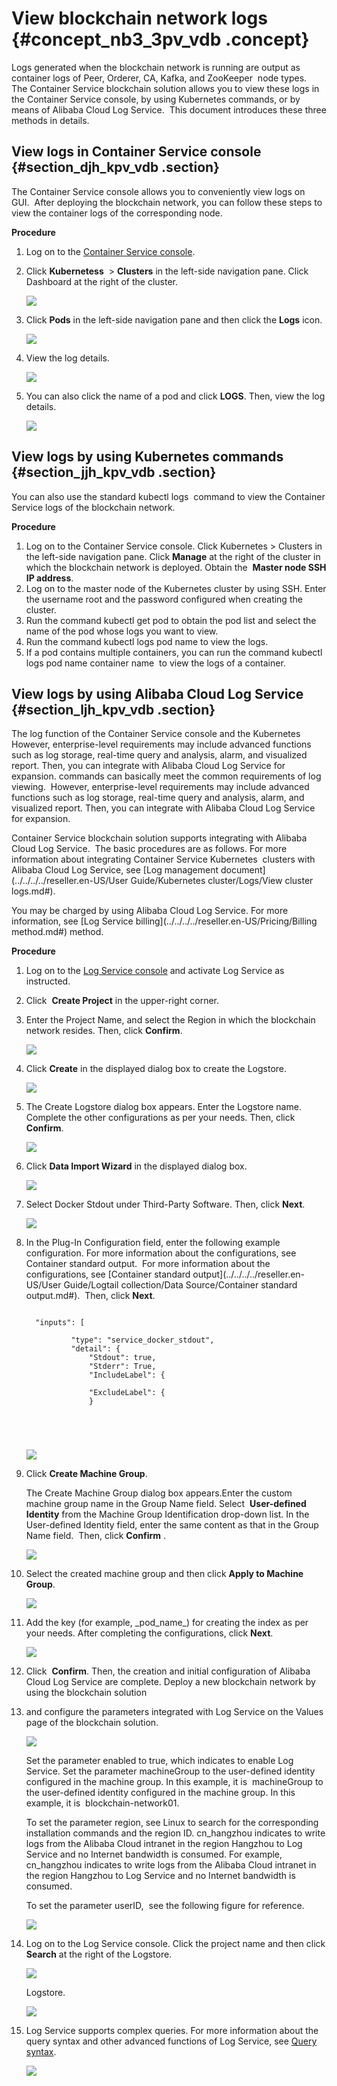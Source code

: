 # View blockchain network logs {#concept_nb3_3pv_vdb .concept}

Logs generated when the blockchain network is running are output as container logs of Peer, Orderer, CA, Kafka, and ZooKeeper  node types.  The Container Service blockchain solution allows you to view these logs in the Container Service console, by using Kubernetes commands, or by means of Alibaba Cloud Log Service.  This document introduces these three methods in details.

## View logs in Container Service console {#section_djh_kpv_vdb .section}

The Container Service console allows you to conveniently view logs on GUI.  After deploying the blockchain network, you can follow these steps to view the container logs of the corresponding node.

**Procedure**

1.  Log on to the [Container Service console](https://partners-intl.console.aliyun.com/#/cs).
2.  Click **Kubernetess**  \> **Clusters** in the left-side navigation pane. Click Dashboard at the right of the cluster.

    ![](http://static-aliyun-doc.oss-cn-hangzhou.aliyuncs.com/assets/img/7396/2679_en-US.png)

3.  Click **Pods** in the left-side navigation pane and then click the **Logs** icon.

    ![](http://static-aliyun-doc.oss-cn-hangzhou.aliyuncs.com/assets/img/7396/2680_en-US.png)

4.  View the log details.

    ![](http://static-aliyun-doc.oss-cn-hangzhou.aliyuncs.com/assets/img/7396/2681_en-US.png)

5.  You can also click the name of a pod and click **LOGS**. Then, view the log details.

    ![](http://static-aliyun-doc.oss-cn-hangzhou.aliyuncs.com/assets/img/7396/2682_en-US.png)


## View logs by using Kubernetes commands {#section_jjh_kpv_vdb .section}

You can also use the standard kubectl logs  command to view the Container Service logs of the blockchain network.

**Procedure**

1.  Log on to the Container Service console. Click Kubernetes \> Clusters in the left-side navigation pane. Click **Manage** at the right of the cluster in which the blockchain network is deployed. Obtain the  **Master node SSH IP address**.
2.  Log on to the master node of the Kubernetes cluster by using SSH. Enter the username root and the password configured when creating the cluster.
3.  Run the command kubectl get pod to obtain the pod list and select the name of the pod whose logs you want to view.
4.  Run the command kubectl logs pod name to view the logs.
5.  If a pod contains multiple containers, you can run the command kubectl logs pod name container name  to view the logs of a container.

## View logs by using Alibaba Cloud Log Service {#section_ljh_kpv_vdb .section}

The log function of the Container Service console and the Kubernetes However, enterprise-level requirements may include advanced functions such as log storage, real-time query and analysis, alarm, and visualized report. Then, you can integrate with Alibaba Cloud Log Service for expansion. commands can basically meet the common requirements of log viewing.  However, enterprise-level requirements may include advanced functions such as log storage, real-time query and analysis, alarm, and visualized report. Then, you can integrate with Alibaba Cloud Log Service for expansion.

Container Service blockchain solution supports integrating with Alibaba Cloud Log Service.  The basic procedures are as follows. For more information about integrating Container Service Kubernetes  clusters with Alibaba Cloud Log Service, see [Log management document](../../../../reseller.en-US/User Guide/Kubernetes cluster/Logs/View cluster logs.md#).

You may be charged by using Alibaba Cloud Log Service. For more information, see [Log Service billing](../../../../reseller.en-US/Pricing/Billing method.md#) method.

**Procedure**

1.  Log on to the [Log Service console](https://partners-intl.console.aliyun.com/#/sls) and activate Log Service as instructed.
2.  Click  **Create Project** in the upper-right corner.
3.  Enter the Project Name, and select the Region in which the blockchain network resides. Then, click **Confirm**.

    ![](http://static-aliyun-doc.oss-cn-hangzhou.aliyuncs.com/assets/img/7396/2683_en-US.png)

4.  Click **Create** in the displayed dialog box to create the Logstore.

    ![](http://static-aliyun-doc.oss-cn-hangzhou.aliyuncs.com/assets/img/7396/2692_en-US.jpg)

5.  The Create Logstore dialog box appears. Enter the Logstore name. Complete the other configurations as per your needs. Then, click **Confirm**.

    ![](http://static-aliyun-doc.oss-cn-hangzhou.aliyuncs.com/assets/img/7396/2693_en-US.jpg)

6.  Click **Data Import Wizard** in the displayed dialog box.

    ![](http://static-aliyun-doc.oss-cn-hangzhou.aliyuncs.com/assets/img/7396/2694_en-US.png)

7.  Select Docker Stdout under Third-Party Software. Then, click **Next**.

    ![](http://static-aliyun-doc.oss-cn-hangzhou.aliyuncs.com/assets/img/7396/2695_en-US.png)

8.  In the Plug-In Configuration field, enter the following example configuration. For more information about the configurations, see Container standard output.  For more information about the configurations, see [Container standard output](../../../../reseller.en-US/User Guide/Logtail collection/Data Source/Container standard output.md#).  Then, click **Next**.

    ```
    
      "inputs": [
          
              "type": "service_docker_stdout",
              "detail": {
                  "Stdout": true,
                  "Stderr": True,
                  "IncludeLabel": {
                  
                  "ExcludeLabel": {
                  }
              
          
      
     
    ```

    ![](http://static-aliyun-doc.oss-cn-hangzhou.aliyuncs.com/assets/img/7396/2696_en-US.png)

9.  Click **Create Machine Group**. 

    The Create Machine Group dialog box appears.Enter the custom machine group name in the Group Name field. Select  **User-defined Identity** from the Machine Group Identification drop-down list. In the User-defined Identity field, enter the same content as that in the Group Name field.  Then, click **Confirm** .

    ![](http://static-aliyun-doc.oss-cn-hangzhou.aliyuncs.com/assets/img/7396/2697_en-US.png)

10. Select the created machine group and then click **Apply to Machine Group**.

    ![](http://static-aliyun-doc.oss-cn-hangzhou.aliyuncs.com/assets/img/7396/2698_en-US.png)

11. Add the key \(for example, \_pod\_name\_\) for creating the index as per your needs. After completing the configurations, click **Next**.

    ![](http://static-aliyun-doc.oss-cn-hangzhou.aliyuncs.com/assets/img/7396/2699_en-US.png)

12. Click  **Confirm**. Then, the creation and initial configuration of Alibaba Cloud Log Service are complete. Deploy a new blockchain network by using the blockchain solution 
13. and configure the parameters integrated with Log Service on the Values page of the blockchain solution.

    ![](http://static-aliyun-doc.oss-cn-hangzhou.aliyuncs.com/assets/img/7396/2700_en-US.png)

    Set the parameter enabled to true, which indicates to enable Log Service. Set the parameter machineGroup to the user-defined identity configured in the machine group. In this example, it is  machineGroup to the user-defined identity configured in the machine group. In this example, it is  blockchain-network01.

    To set the parameter region, see Linux to search for the corresponding installation commands and the region ID. cn\_hangzhou indicates to write logs from the Alibaba Cloud intranet in the region Hangzhou to Log Service and no Internet bandwidth is consumed. For example,  cn\_hangzhou indicates to write logs from the Alibaba Cloud intranet in the region Hangzhou to Log Service and no Internet bandwidth is consumed.

    To set the parameter userID,  see the following figure for reference.

    ![](http://static-aliyun-doc.oss-cn-hangzhou.aliyuncs.com/assets/img/7396/2701_en-US.png)

14. Log on to the Log Service console. Click the project name and then click **Search** at the right of the Logstore.

    ![](http://static-aliyun-doc.oss-cn-hangzhou.aliyuncs.com/assets/img/7396/2702_en-US.png)

    Logstore.

    ![](http://static-aliyun-doc.oss-cn-hangzhou.aliyuncs.com/assets/img/7396/2703_en-US.png)

15. Log Service supports complex queries. For more information about the query syntax and other advanced functions of Log Service, see [Query syntax](https://www.alibabacloud.com/help/zh/faq-detail/29060.htm).

    ![](http://static-aliyun-doc.oss-cn-hangzhou.aliyuncs.com/assets/img/7396/2704_en-US.png)



